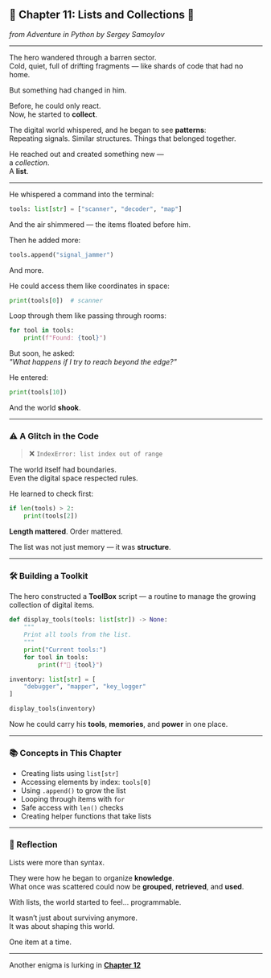 ## 🧩 Chapter 11: Lists and Collections 🔢  
*from Adventure in Python by Sergey Samoylov*

---

The hero wandered through a barren sector.  
Cold, quiet, full of drifting fragments — like shards of code that had no home.

But something had changed in him.

Before, he could only react.  
Now, he started to **collect**.

The digital world whispered, and he began to see **patterns**:  
Repeating signals. Similar structures. Things that belonged together.

He reached out and created something new —  
a *collection*.  
A **list**.

---

He whispered a command into the terminal:

```python
tools: list[str] = ["scanner", "decoder", "map"]
```

And the air shimmered — the items floated before him.

Then he added more:

```python
tools.append("signal_jammer")
```

And more.

He could access them like coordinates in space:

```python
print(tools[0])  # scanner
```

Loop through them like passing through rooms:

```python
for tool in tools:
    print(f"Found: {tool}")
```

But soon, he asked:  
*"What happens if I try to reach beyond the edge?"*

He entered:

```python
print(tools[10])
```

And the world **shook**.

---

### ⚠️ A Glitch in the Code

> ❌ `IndexError: list index out of range`

The world itself had boundaries.  
Even the digital space respected rules.

He learned to check first:

```python
if len(tools) > 2:
    print(tools[2])
```

**Length mattered**. Order mattered.

The list was not just memory — it was **structure**.

---

### 🛠️ Building a Toolkit

The hero constructed a **ToolBox** script — a routine to manage the growing collection of digital items.

```python
def display_tools(tools: list[str]) -> None:
    """
    Print all tools from the list.
    """
    print("Current tools:")
    for tool in tools:
        print(f"🔧 {tool}")

inventory: list[str] = [
    "debugger", "mapper", "key_logger"
]

display_tools(inventory)
```

Now he could carry his **tools**, **memories**, and **power** in one place.

---

### 📚 Concepts in This Chapter

- Creating lists using `list[str]`
- Accessing elements by index: `tools[0]`
- Using `.append()` to grow the list
- Looping through items with `for`
- Safe access with `len()` checks
- Creating helper functions that take lists

---

### 🧠 Reflection

Lists were more than syntax.

They were how he began to organize **knowledge**.  
What once was scattered could now be **grouped**, **retrieved**, and **used**.  

With lists, the world started to feel… programmable.

It wasn’t just about surviving anymore.  
It was about shaping this world.

One item at a time.

---
Another enigma is lurking in [**Chapter 12**](Chapter_12.md)
